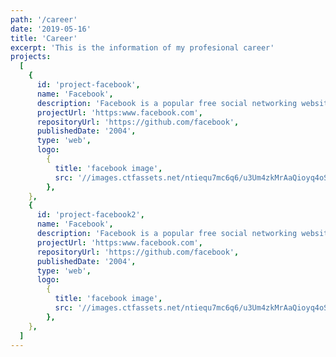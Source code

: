 ```yaml
---
path: '/career'
date: '2019-05-16'
title: 'Career'
excerpt: 'This is the information of my profesional career'
projects:
  [
    {
      id: 'project-facebook',
      name: 'Facebook',
      description: 'Facebook is a popular free social networking website that allows registered users to keep in touch with friends.',
      projectUrl: 'https:www.facebook.com',
      repositoryUrl: 'https://github.com/facebook',
      publishedDate: '2004',
      type: 'web',
      logo:
        {
          title: 'facebook image',
          src: '//images.ctfassets.net/ntiequ7mc6q6/u3Um4zkMrAaQioyq4oSIW/06e588d283e2fef9fb51f4d0f2a28672/600px-Facebook_logo__28square_29.png?w=200&fl=progressive&q=100',
        },
    },
    {
      id: 'project-facebook2',
      name: 'Facebook',
      description: 'Facebook is a popular free social networking website that allows registered users to keep in touch with friends.',
      projectUrl: 'https:www.facebook.com',
      repositoryUrl: 'https://github.com/facebook',
      publishedDate: '2004',
      type: 'web',
      logo:
        {
          title: 'facebook image',
          src: '//images.ctfassets.net/ntiequ7mc6q6/u3Um4zkMrAaQioyq4oSIW/06e588d283e2fef9fb51f4d0f2a28672/600px-Facebook_logo__28square_29.png?w=200&fl=progressive&q=100',
        },
    },
  ]
---
```

